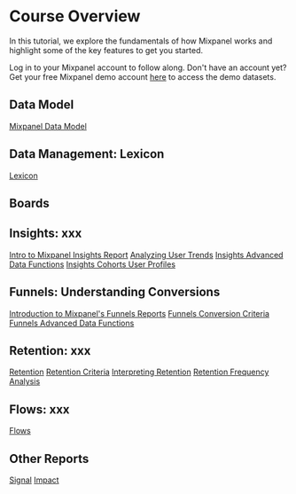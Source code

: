 # Course Overview
In this tutorial, we explore the fundamentals of how Mixpanel works and highlight some of the key features to get you started. 

Log in to your Mixpanel account to follow along. Don't have an account yet? Get your free Mixpanel demo account [here](https://mixpanel.com/project/3/view/79/app/boards) to access the demo datasets.

## Data Model
[Mixpanel Data Model](https://www.loom.com/share/fc9390690f1e4d84ab926dcf54914118) 

## Data Management: Lexicon
[Lexicon](https://www.loom.com/share/29d018c3ad894d1fb9b7be08bc3ee06a)

## Boards

## Insights: xxx
[Intro to Mixpanel Insights Report](https://www.loom.com/share/c223230fd46d432880f6bcf804b07cac)
[Analyzing User Trends](https://www.loom.com/share/4d49fe9a64e24fb2b6cac44f86839fd2)
[Insights Advanced Data Functions](https://www.loom.com/share/22d760d014234a1eb566f68dda79c58f)
[Insights Cohorts User Profiles](https://www.loom.com/share/dc5e909f2d7f427ca962e493e87894ad)

## Funnels: Understanding Conversions
[Introduction to Mixpanel's Funnels Reports](https://www.loom.com/share/085c4a16c3f74abf92db185ae55aaf6c)
[Funnels Conversion Criteria](https://www.loom.com/share/56c79ac257f343d98bd9eef1f7271299)
[Funnels Advanced Data Functions](https://www.loom.com/share/1c5da3ec08cd4aa090b90359cbcd8a34)

## Retention: xxx
[Retention](https://www.loom.com/share/15457e2f5d2a4d0983b535931582cd17)
[Retention Criteria](https://www.loom.com/share/565ed521880d4d7e9f68c821645b99cc)
[Interpreting Retention](https://www.loom.com/share/c5c83d9dd0c24d5a8ab9596c8d592e95)
[Retention Frequency Analysis](https://www.loom.com/share/f70e5ef9f6c0439ab558a5181d89bb51)

## Flows: xxx

[Flows](https://www.loom.com/share/2dc0c322fd2d4000a4507a1a9c8d6fa7)

## Other Reports
[Signal](https://www.loom.com/share/53f01027582b4b8f891a0da0bb6a05b3)
[Impact](https://www.loom.com/share/d5e7875bbcfd46908898905a096da8e7)


